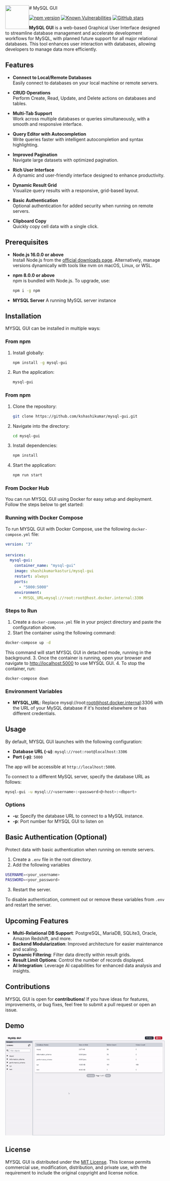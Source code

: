 <img src="assets/mysql-gui-logo.gif" width=75 height=75 align=left />
# MySQL GUI

[![npm version](https://img.shields.io/npm/v/mysql-gui.svg?color=success)](https://www.npmjs.com/package/mysql-gui)
[![Known Vulnerabilities](https://snyk.io/test/github/kshashikumar/mysql-gui/badge.svg)](https://snyk.io/test/github/kshashikumar/mysql-gui)
[![GitHub stars](https://img.shields.io/github/stars/kshashikumar/mysql-gui.svg?style=social)](https://github.com/kshashikumar/mysql-gui/stargazers)


**MySQL GUI** is a web-based Graphical User Interface designed to streamline database management and accelerate development workflows for MySQL, with planned future support for all major relational databases. This tool enhances user interaction with databases, allowing developers to manage data more efficiently.

## Features

- **Connect to Local/Remote Databases**  
  Easily connect to databases on your local machine or remote servers.
- **CRUD Operations**  
  Perform Create, Read, Update, and Delete actions on databases and tables.

- **Multi-Tab Support**  
  Work across multiple databases or queries simultaneously, with a smooth and responsive interface.

- **Query Editor with Autocompletion**  
  Write queries faster with intelligent autocompletion and syntax highlighting.

- **Improved Pagination**  
  Navigate large datasets with optimized pagination.

- **Rich User Interface**  
  A dynamic and user-friendly interface designed to enhance productivity.

- **Dynamic Result Grid**  
  Visualize query results with a responsive, grid-based layout.

- **Basic Authentication**  
  Optional authentication for added security when running on remote servers.

- **Clipboard Copy**  
  Quickly copy cell data with a single click.

## Prerequisites

- **Node.js 16.0.0 or above**  
  Install Node.js from the [official downloads page](https://nodejs.org/). Alternatively, manage versions dynamically with tools like nvm on macOS, Linux, or WSL.

- **npm 8.0.0 or above**  
  npm is bundled with Node.js. To upgrade, use:
  ```bash
  npm i -g npm
  ```
- **MYSQL Server**
  A running MySQL server instance

## Installation

MYSQL GUI can be installed in multiple ways:

### From npm

1. Install globally:
   ```bash
   npm install -g mysql-gui
   ```
2. Run the application:
   ```bash
   mysql-gui
   ```

### From npm

1. Clone the repository:
   ```bash
   git clone https://github.com/kshashikumar/mysql-gui.git
   ```
2. Navigate into the directory:
   ```bash
   cd mysql-gui
   ```
3. Install dependencies:
   ```bash
   npm install
   ```
4. Start the application:
   ```bash
   npm run start
   ```

### From Docker Hub

You can run MYSQL GUI using Docker for easy setup and deployment. Follow the steps below to get started:

### Running with Docker Compose

To run MYSQL GUI with Docker Compose, use the following `docker-compose.yml` file:

```yaml
version: "3"

services:
  mysql-gui:
    container_name: "mysql-gui"
    image: shashikumarkasturi/mysql-gui
    restart: always
    ports:
      - "5000:5000"
    environment:
      - MYSQL_URL=mysql://root:root@host.docker.internal:3306
```

### Steps to Run

1. Create a `docker-compose.yml` file in your project directory and paste the configuration above.
2. Start the container using the following command:

```bash
docker-compose up -d
```

This command will start MYSQL GUI in detached mode, running in the background. 3. Once the container is running, open your browser and navigate to <http://localhost:5000> to use MYSQL GUI. 4. To stop the container, run:

```bash
docker-compose down
```

### Environment Variables

- **MYSQL_URL**: Replace mysql://root:root@host.docker.internal:3306 with the URL of your MySQL database if it's hosted elsewhere or has different credentials.

## Usage

By default, MYSQL GUI launches with the following configuration:

- **Database URL (-u)**: `mysql://root:root@localhost:3306`
- **Port (-p)**: `5000`

The app will be accessible at `http://localhost:5000`.

To connect to a different MySQL server, specify the database URL as follows:

```bash
mysql-gui -u mysql://<username>:<password>@<host>:<dbport>
```

### Options

- **-u**: Specify the database URL to connect to a MySQL instance.
- **-p**: Port number for MYSQL GUI to listen on

## Basic Authentication (Optional)

Protect data with basic authentication when running on remote servers.

1. Create a `.env` file in the root directory.
2. Add the following variables

```bash
USERNAME=<your_username>
PASSWORD=<your_password>
```

3. Restart the server.

To disable authentication, comment out or remove these variables from `.env` and restart the server.

## Upcoming Features

- **Multi-Relational DB Support**: PostgreSQL, MariaDB, SQLite3, Oracle, Amazon Redshift, and more.
- **Backend Modularization**: Improved architecture for easier maintenance and scaling.
- **Dynamic Filtering**: Filter data directly within result grids.
- **Result Limit Options**: Control the number of records displayed.
- **AI Integration**: Leverage AI capabilities for enhanced data analysis and insights.

## Contributions

MYSQL GUI is open for **contributions**! If you have ideas for features, improvements, or bug fixes, feel free to submit a pull request or open an issue.

## Demo

![MYSQL-GUI](assets/mysql-gui-gif.gif)

## License

MYSQL GUI is distributed under the [MIT License](LICENSE). This license permits commercial use, modification, distribution, and private use, with the requirement to include the original copyright and license notice.
